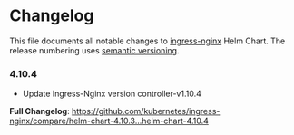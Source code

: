 # Changelog

This file documents all notable changes to [ingress-nginx](https://github.com/kubernetes/ingress-nginx) Helm Chart. The release numbering uses [semantic versioning](http://semver.org).

### 4.10.4

* Update Ingress-Nginx version controller-v1.10.4

**Full Changelog**: https://github.com/kubernetes/ingress-nginx/compare/helm-chart-4.10.3...helm-chart-4.10.4

